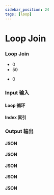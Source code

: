```yaml
---
sidebar_position: 24
tags: [loop]
---
```


# Loop Join

<div className="patch-container">
    <div className="patch processor">
        <h3>Loop Join</h3>
        <ul className="inputs">
            <li><span>0</span></li>
            <li><span>50</span></li>
        </ul>
        <ul className="outputs">
            <li><span>0</span></li>
        </ul>
    </div>
</div>

<div className="port-descriptions">
<div className="inputs">

### Input 输入

#### Loop 循环

#### Index 索引

</div>
<div className="outputs">

### Output 输出

#### JSON

#### JSON

#### JSON

#### JSON

#### JSON

</div>
</div>